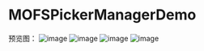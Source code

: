 # MOFSPickerManagerDemo
预览图：
![image](https://github.com/memoriesofsnows/MOFSPickerManagerDemo/blob/master/images/Simulator%20Screen%20Shot%202016%E5%B9%B49%E6%9C%885%E6%97%A5%20%E4%B8%8B%E5%8D%889.17.07.png)
![image](https://github.com/memoriesofsnows/MOFSPickerManagerDemo/blob/master/images/Simulator%20Screen%20Shot%202016%E5%B9%B49%E6%9C%885%E6%97%A5%20%E4%B8%8B%E5%8D%889.17.31.png)
![image](https://github.com/memoriesofsnows/MOFSPickerManagerDemo/blob/master/images/Simulator%20Screen%20Shot%202016%E5%B9%B49%E6%9C%885%E6%97%A5%20%E4%B8%8B%E5%8D%889.17.48.png)
![image](https://github.com/memoriesofsnows/MOFSPickerManagerDemo/blob/master/images/tap9.gif)
